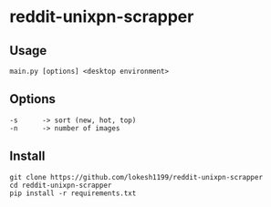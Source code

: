 # reddit-unixpn-scrapper

## Usage

```
main.py [options] <desktop environment>
```

## Options

```
-s		-> sort (new, hot, top)
-n		-> number of images
```

## Install

```
git clone https://github.com/lokesh1199/reddit-unixpn-scrapper
cd reddit-unixpn-scrapper
pip install -r requirements.txt
```
